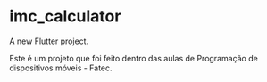 # imc_calculator

A new Flutter project.

Este é um projeto que foi feito dentro das aulas de Programação de dispositivos móveis - Fatec.
